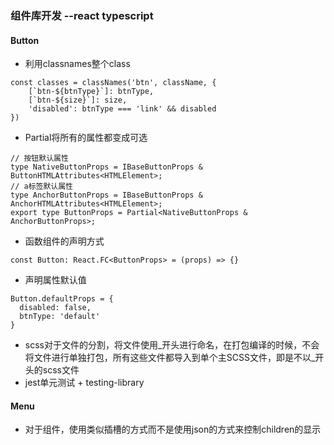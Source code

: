 ### 组件库开发 --react typescript
#### Button
+ 利用classnames整个class
```
const classes = classNames('btn', className, {
    [`btn-${btnType}`]: btnType,
    [`btn-${size}`]: size,
    'disabled': btnType === 'link' && disabled
})
```
+ Partial将所有的属性都变成可选

```
// 按钮默认属性
type NativeButtonProps = IBaseButtonProps & ButtonHTMLAttributes<HTMLElement>;
// a标签默认属性
type AnchorButtonProps = IBaseButtonProps & AnchorHTMLAttributes<HTMLElement>;
export type ButtonProps = Partial<NativeButtonProps & AnchorButtonProps>;
```
+ 函数组件的声明方式
```
const Button: React.FC<ButtonProps> = (props) => {}
```
+ 声明属性默认值
```
Button.defaultProps = {
  disabled: false,
  btnType: 'default'
}
```
+ scss对于文件的分割，将文件使用_开头进行命名，在打包编译的时候，不会将文件进行单独打包，所有这些文件都导入到单个主SCSS文件，即是不以_开头的scss文件
+ jest单元测试 + testing-library

#### Menu
+ 对于组件，使用类似插槽的方式而不是使用json的方式来控制children的显示